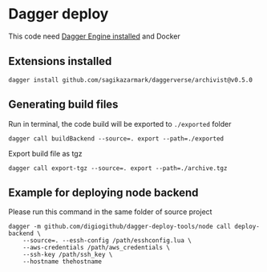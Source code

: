 # Dagger deploy

This code need [Dagger Engine installed](https://docs.dagger.io/quickstart/cli/) and Docker 

## Extensions installed

```
dagger install github.com/sagikazarmark/daggerverse/archivist@v0.5.0
```

## Generating build files

Run in terminal, the code build will be exported to `./exported` folder

```
dagger call buildBackend --source=. export --path=./exported
```

Export build file as tgz

```
dagger call export-tgz --source=. export --path=./archive.tgz
```

## Example for deploying node backend

Please run this command in the same folder of source project

```
dagger -m github.com/digiogithub/dagger-deploy-tools/node call deploy-backend \
    --source=. --essh-config /path/esshconfig.lua \
    --aws-credentials /path/aws_credentials \
    --ssh-key /path/ssh_key \
    --hostname thehostname

```